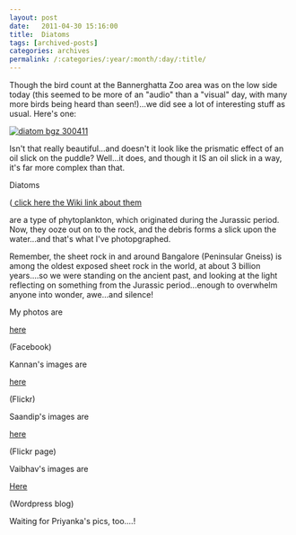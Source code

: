 ```yaml
---
layout: post
date:	2011-04-30 15:16:00
title:  Diatoms
tags: [archived-posts]
categories: archives
permalink: /:categories/:year/:month/:day/:title/
---
```

Though the bird count at the Bannerghatta Zoo area was on the low side today (this seemed to be more of an "audio"  than a "visual" day, with many more birds being heard than seen!)...we did see a lot of interesting stuff as usual. Here's one:


<a href="http://s1142.photobucket.com/albums/n602/Deepapctrsglr/?action=view&amp;current=DSCF7902.jpg" target="_blank"><img src="http://i1142.photobucket.com/albums/n602/Deepapctrsglr/DSCF7902.jpg" border="0" alt="diatom bgz 300411"></a>



Isn't that really beautiful...and doesn't it look like the prismatic effect of an oil slick on the puddle? Well...it does, and though it IS an oil slick in a way, it's far more complex than that.

Diatoms

(<a href="http://en.wikipedia.org/wiki/Diatom"> click  here the Wiki link about them </a>



are a type of phytoplankton, which originated during the Jurassic period. Now, they ooze out on to the rock, and the debris forms a  slick upon the water...and that's what I've photopgraphed.

Remember, the sheet rock in and around Bangalore (Peninsular Gneiss) is among the oldest exposed sheet rock in the world, at about 3 billion years....so we were standing on the ancient past, and looking at the light reflecting on something from the Jurassic period...enough to overwhelm  anyone into wonder, awe...and silence!

My photos are

<a href="http://www.facebook.com/media/set/fbx/?set=a.10150167617313878.311825.587058877"> here </a>

(Facebook)

Kannan's images are

<a href="http://www.flickr.com/photos/as_kannan/sets/72157626614006698/"> here </a>

(Flickr)

Saandip's images are

<a href="http://www.flickr.com/photos/saandipng/sets/72157626615204066/"> here </a>

(Flickr page)

Vaibhav's images are 


<a href="http://bangalorecaptured.com/2011/04/30/some-beauty-from-zoo-area/"> Here </a> 

(Wordpress blog)

Waiting for Priyanka's pics, too....!

